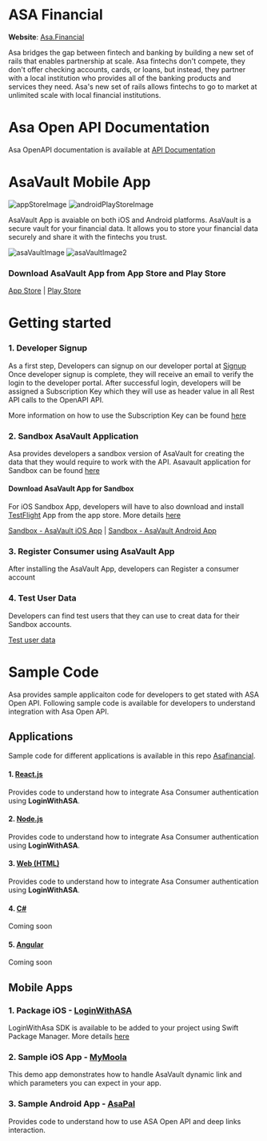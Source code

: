 # ASA Financial 
**Website**: [Asa.Financial](https://asa.financial)

Asa bridges the gap between fintech and banking by building a new set of rails that enables partnership at scale. Asa fintechs don't compete, they don't offer checking accounts, cards, or loans, but instead, they partner with a local institution who provides all of the banking products and services they need. Asa's new set of rails allows fintechs to go to market at unlimited scale with local financial institutions.

# Asa Open API Documentation

Asa OpenAPI documentation is available at  [API Documentation](https://docs.asavault.com)


# AsaVault Mobile App 

![appStoreImage]
![androidPlayStoreImage]

AsaVault App is avaiable on both iOS and Android platforms. AsaVault is a secure vault for your financial data. It allows you to store your financial data securely and share it with the fintechs you trust.

![asaVaultImage]  ![asaVaultImage2](https://play-lh.googleusercontent.com/05jQsYzznRV0RdeSMfffMcX8HJe3tEGf2upjZ_e1ab_QxhX8eGfokph7Z8SrNiHd744=w526-h296-rw)

### Download AsaVault App from App Store and Play Store

 [App Store](https://apps.apple.com/us/app/asa-vault/id1571780833)  | [Play Store](https://play.google.com/store/apps/details?id=com.asa.vault)



# Getting started

### 1. Developer Signup 

As a first step, Developers can signup on our developer portal at  [Signup](https://developer.asavault.com)
Once developer signup is complete, they will receive an email to verify the login to the developer portal.
After successful login, developers will be assigned a Subscription Key which they will use as header value in all Rest API calls to the OpenAPI API. 

More information on how to use the Subscription Key can be found [here](https://docs.asavault.com/#prerequisites)

### 2. Sandbox AsaVault Application

Asa provides developers a sandbox version of AsaVault for creating the data that they would require to work with the API.  Asavault application for Sandbox can be found [here](https://github.com/ASAFINANCIAL/asavaultmobileapp)

#### Download AsaVault App for Sandbox

For iOS Sandbox App, developers will have to also download and install [TestFlight](https://apps.apple.com/us/app/testflight/id899247664) App from the app store.
More details [here](https://testflight.apple.com/join/s55hZBcs)

 [Sandbox - AsaVault iOS App](https://testflight.apple.com/join/s55hZBcs) | [Sandbox - AsaVault Android App](https://github.com/ASAFINANCIAL/asavaultmobileapp/raw/main/asavault.v107.20240724-1.apk?download=)


### 3. Register Consumer using AsaVault App

After installing the AsaVault App, developers can Register a consumer account 


### 4. Test User Data

Developers can find test users that they can use to creat data for their Sandbox accounts. 

[Test user data](https://docs.asavault.com/#test-user-data)


# Sample Code

Asa provides sample applicaiton code for developers to get stated with ASA Open API. Following sample code is available for developers to understand integration with Asa Open API.

## Applications
Sample code for different applications is available in this repo [Asafinancial](https://github.com/ASAFINANCIAL/Asafinancial).


#### 1. [React.js](https://github.com/ASAFINANCIAL/Asafinancial/tree/main/React/asa-react)
Provides code to understand how to integrate Asa Consumer authentication using **LoginWithASA**.

#### 2. [Node.js](https://github.com/ASAFINANCIAL/Asafinancial/tree/main/NodeJS) 
Provides code to understand how to integrate Asa Consumer authentication using **LoginWithASA**.

#### 3. [Web (HTML)](https://github.com/ASAFINANCIAL/Asafinancial/tree/main/WEB) 
Provides code to understand how to integrate Asa Consumer authentication using **LoginWithASA**.

#### 4. [C#](https://github.com/ASAFINANCIAL/asa-client-samples/tree/main/C%23)
Coming soon

#### 5. [Angular](https://github.com/ASAFINANCIAL/asa-client-samples/tree/main/Angular)
Coming soon

## Mobile Apps

### 1. Package iOS - [LoginWithASA](https://github.com/ASAFINANCIAL/LoginWithASA)
LoginWithAsa SDK is available to be added to your project using Swift Package Manager. More details [here](https://developer.apple.com/documentation/xcode/adding-package-dependencies-to-your-app)

### 2. Sample iOS App - [MyMoola](https://github.com/ASAFINANCIAL/MyMoola)
This demo app demonstrates how to handle AsaVault dynamic link and which parameters you can expect in your app.

### 3. Sample Android App - [AsaPal](https://github.com/ASAFINANCIAL/AsaPalExample)
Provides code to understand how to use ASA Open API and deep links interaction.



[appStoreImage]: https://asa.financial/images/apple-store.png
[androidPlayStoreImage]: https://asa.financial/images/google-play.png
[appStoreLink]: https://apps.apple.com/us/app/asa-vault/id1571780833
[asaVaultImage]: https://play-lh.googleusercontent.com/Wp7wC8LWEangYw7-EkklgiKCklNBmiLWICbfir9g_kj2L54IxZmywWsPoTcmDgHGc4s=w526-h296-rw
[asaVaultImage2]: https://play-lh.googleusercontent.com/05jQsYzznRV0RdeSMfffMcX8HJe3tEGf2upjZ_e1ab_QxhX8eGfokph7Z8SrNiHd744=w526-h296-rw